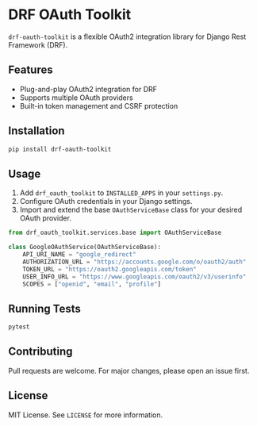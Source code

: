 
# DRF OAuth Toolkit

`drf-oauth-toolkit` is a flexible OAuth2 integration library for Django Rest Framework (DRF).

## Features
- Plug-and-play OAuth2 integration for DRF
- Supports multiple OAuth providers
- Built-in token management and CSRF protection

## Installation
```bash
pip install drf-oauth-toolkit
```

## Usage
1. Add `drf_oauth_toolkit` to `INSTALLED_APPS` in your `settings.py`.
2. Configure OAuth credentials in your Django settings.
3. Import and extend the base `OAuthServiceBase` class for your desired OAuth provider.

```python
from drf_oauth_toolkit.services.base import OAuthServiceBase

class GoogleOAuthService(OAuthServiceBase):
    API_URI_NAME = "google_redirect"
    AUTHORIZATION_URL = "https://accounts.google.com/o/oauth2/auth"
    TOKEN_URL = "https://oauth2.googleapis.com/token"
    USER_INFO_URL = "https://www.googleapis.com/oauth2/v3/userinfo"
    SCOPES = ["openid", "email", "profile"]
```

## Running Tests
```bash
pytest
```

## Contributing
Pull requests are welcome. For major changes, please open an issue first.

## License
MIT License. See `LICENSE` for more information.

